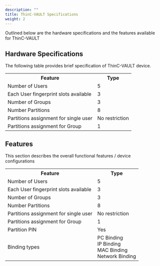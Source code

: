 ```yaml
---
description: ""
title: ThinC-VAULT Specifications
weight: 2
---
```


Outlined below are the hardware specifications and the features available for ThinC-VAULT

## Hardware Specifications

The following table provides brief specification of ThinC-VAULT device.


<table>
  <tr>
    <th>Feature</th>
    <th>Type</th>
    </tr>
  <tr>
    <td>Number of Users</td>
    <td>5</td>

  </tr>
   <tr>
    <td>Each User fingerprint slots available</td>
    <td>3</td>
  
  </tr>
  <tr>
    <td>Number of Groups</td>
    <td>3</td>
  
  </tr>
   <tr>
    <td>Number Partitions</td>
    <td>8</td>
   
  </tr>
    <tr>
    <td>Partitions assignment for single user</td>
    <td>No restriction</td>

  </tr>
     <tr>
    <td>Partitions assignment for Group</td>
    <td>1</td>
    
  </tr>
</table>


## Features

This section describes the overall functional features / device configurations

<table>
  <tr>
    <th>Feature</th>
    <th>Type</th>
    </tr>
  <tr>
    <td>Number of Users</td>
    <td>5</td>

  </tr>
   <tr>
    <td>Each User fingerprint slots available</td>
    <td>3</td>
  
  </tr>
  <tr>
    <td>Number of Groups</td>
    <td>3</td>
  
  </tr>
   <tr>
    <td>Number Partitions</td>
    <td>8</td>
   
  </tr>
    <tr>
    <td>Partitions assignment for single user</td>
    <td>No restriction</td>

  </tr>
    <tr>
        <td>Partitions assignment for Group</td>
        <td>1</td>
    </tr>
    <tr>
        <td>Partition PIN</td>
        <td>Yes</td>
    </tr>
    <tr>
        <td>Binding types</td>
            <td>
                PC Binding<br/>
                IP Binding<br/>
                MAC Binding<br/>
                Network Binding<br/>
            </td>
    </tr>
</table>

